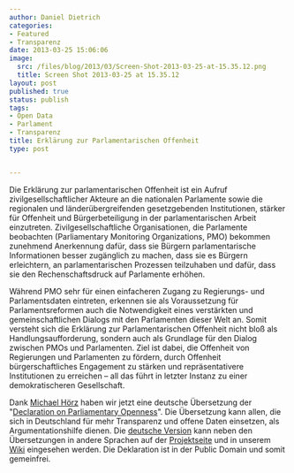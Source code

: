 ```yaml
---
author: Daniel Dietrich
categories:
- Featured
- Transparenz
date: 2013-03-25 15:06:06
image:
  src: /files/blog/2013/03/Screen-Shot-2013-03-25-at-15.35.12.png
  title: Screen Shot 2013-03-25 at 15.35.12
layout: post
published: true
status: publish
tags:
- Open Data
- Parlament
- Transparenz
title: Erklärung zur Parlamentarischen Offenheit
type: post


---
```


Die Erklärung zur parlamentarischen Offenheit ist ein Aufruf zivilgesellschaftlicher Akteure an die nationalen Parlamente sowie die regionalen und länderübergreifenden gesetzgebenden Institutionen, stärker für Offenheit und Bürgerbeteiligung in der parlamentarischen Arbeit einzutreten. Zivilgesellschaftliche Organisationen, die Parlamente beobachten (Parliamentary Monitoring Organizations, PMO) bekommen zunehmend Anerkennung dafür, dass sie Bürgern parlamentarische Informationen besser zugänglich zu machen, dass sie es Bürgern erleichtern, an parlamentarischen Prozessen teilzuhaben und dafür, dass sie den Rechenschaftsdruck auf Parlamente erhöhen. 

Während PMO sehr für einen einfacheren Zugang zu Regierungs- und Parlamentsdaten eintreten, erkennen sie als Voraussetzung für Parlamentsreformen auch die Notwendigkeit eines verstärkten und gemeinschaftlichen Dialogs mit den Parlamenten dieser Welt an. Somit versteht sich die Erklärung zur Parlamentarischen Offenheit nicht bloß als Handlungsaufforderung, sondern auch als Grundlage für den Dialog zwischen PMOs und Parlamenten. Ziel ist dabei, die Offenheit von Regierungen und Parlamenten zu fördern, durch Offenheit bürgerschaftliches Engagement zu stärken und repräsentativere Institutionen zu erreichen – all das führt in letzter Instanz zu einer demokratischeren Gesellschaft.

Dank [Michael Hörz](http://www.michael-hoerz.de/) haben wir jetzt eine deutsche Übersetzung der "[Declaration on Parliamentary Openness](http://www.openingparliament.org/)". Die Übersetzung kann allen, die sich in Deutschland für mehr Transparenz und offene Daten einsetzen, als Argumentationshilfe dienen. Die [deutsche Version](http://openingparliament.s3.amazonaws.com/docs/declaration/1.0/german.pdf) kann neben den Übersetzungen in andere Sprachen auf der [Projektseite](http://www.openingparliament.org/declaration) und in unserem [Wiki](http://wiki.okfn.de/Erklaerung_Parlamentarische_Offenheit) eingesehen werden. Die Deklaration ist in der Public Domain und somit gemeinfrei.